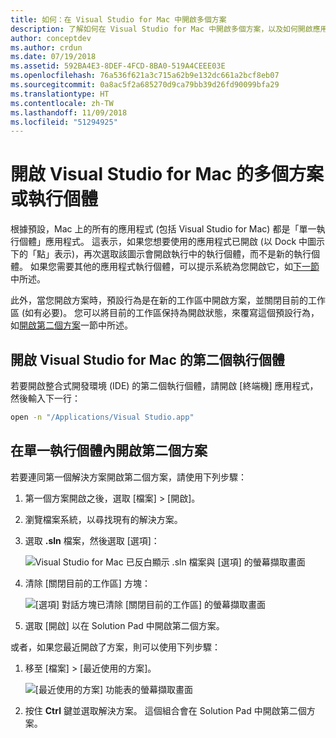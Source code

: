 ```yaml
---
title: 如何：在 Visual Studio for Mac 中開啟多個方案
description: 了解如何在 Visual Studio for Mac 中開啟多個方案，以及如何開啟應用程式的多個執行個體。
author: conceptdev
ms.author: crdun
ms.date: 07/19/2018
ms.assetid: 592BA4E3-8DEF-4FCD-8BA0-519A4CEEE03E
ms.openlocfilehash: 76a536f621a3c715a62b9e132dc661a2bcf8eb07
ms.sourcegitcommit: 0a8ac5f2a685270d9ca79bb39d26fd90099bfa29
ms.translationtype: HT
ms.contentlocale: zh-TW
ms.lasthandoff: 11/09/2018
ms.locfileid: "51294925"
---
```

# <a name="open-multiple-solutions-or-instances-of-visual-studio-for-mac"></a>開啟 Visual Studio for Mac 的多個方案或執行個體

根據預設，Mac 上的所有的應用程式 (包括 Visual Studio for Mac) 都是「單一執行個體」應用程式。 這表示，如果您想要使用的應用程式已開啟 (以 Dock 中圖示下的「點」表示)，再次選取該圖示會開啟執行中的執行個體，而不是新的執行個體。 如果您需要其他的應用程式執行個體，可以提示系統為您開啟它，如[下一節](#open-a-second-instance-of-visual-studio-for-mac)中所述。

此外，當您開啟方案時，預設行為是在新的工作區中開啟方案，並關閉目前的工作區 (如有必要)。 您可以將目前的工作區保持為開啟狀態，來覆寫這個預設行為，如[開啟第二個方案](#open-a-second-solution-inside-a-single-instance)一節中所述。

## <a name="open-a-second-instance-of-visual-studio-for-mac"></a>開啟 Visual Studio for Mac 的第二個執行個體

若要開啟整合式開發環境 (IDE) 的第二個執行個體，請開啟 [終端機] 應用程式，然後輸入下一行：

```bash
open -n "/Applications/Visual Studio.app"
```

## <a name="open-a-second-solution-inside-a-single-instance"></a>在單一執行個體內開啟第二個方案

若要連同第一個解決方案開啟第二個方案，請使用下列步驟：

1. 第一個方案開啟之後，選取 [檔案] > [開啟]。
2. 瀏覽檔案系統，以尋找現有的解決方案。
3. 選取 **.sln** 檔案，然後選取 [選項]：

    ![Visual Studio for Mac 已反白顯示 .sln 檔案與 [選項] 的螢幕擷取畫面](media/open-multiple-solutions-image3.png)

4. 清除 [關閉目前的工作區] 方塊：

    ![[選項] 對話方塊已清除 [關閉目前的工作區] 的螢幕擷取畫面](media/open-multiple-solutions-image1.png)

5. 選取 [開啟] 以在 Solution Pad 中開啟第二個方案。

或者，如果您最近開啟了方案，則可以使用下列步驟：

1. 移至 [檔案] > [最近使用的方案]。

    ![[最近使用的方案] 功能表的螢幕擷取畫面](media/open-multiple-solutions-image2.png)

1. 按住 **Ctrl** 鍵並選取解決方案。 這個組合會在 Solution Pad 中開啟第二個方案。

